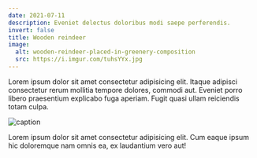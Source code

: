 ```yaml
---
date: 2021-07-11
description: Eveniet delectus doloribus modi saepe perferendis.
invert: false
title: Wooden reindeer
image:
  alt: wooden-reindeer-placed-in-greenery-composition
  src: https://i.imgur.com/tuhsYYx.jpg
---
```


Lorem ipsum dolor sit amet consectetur adipisicing elit. Itaque adipisci consectetur rerum mollitia tempore dolores, commodi aut. Eveniet porro libero praesentium explicabo fuga aperiam. Fugit quasi ullam reiciendis totam culpa.

![caption](https://i.imgur.com/tuhsYYx.jpg)

Lorem ipsum dolor sit amet consectetur adipisicing elit. Cum eaque ipsum hic doloremque nam omnis ea, ex laudantium vero aut!
